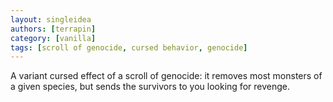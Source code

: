 ```yaml
---
layout: singleidea
authors: [terrapin]
category: [vanilla]
tags: [scroll of genocide, cursed behavior, genocide]
---
```

A variant cursed effect of a scroll of genocide: it removes most monsters of a
given species, but sends the survivors to you looking for revenge.
